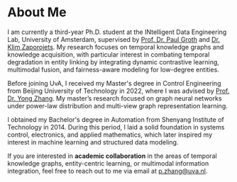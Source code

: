 # About Me

I am currently a third-year Ph.D. student at the INtelligent Data Engineering Lab, University of Amsterdam, supervised by [Prof. Dr. Paul Groth](https://pgroth.com) and [Dr. Klim Zaporojets](https://klimzaporojets.github.io/). My research focuses on temporal knowledge graphs and knowledge acquisition, with particular interest in combating temporal degradation in entity linking by integrating dynamic contrastive learning, multimodal fusion, and fairness-aware modeling for low-degree entities.

Before joining UvA, I received my Master's degree in Control Engineering from Beijing University of Technology in 2022, where I was advised by [Prof. Dr. Yong Zhang](https://scholar.google.com/citations?user=UAaN_RAAAAAJ&hl=en&oi=ao). My master’s research focused on graph neural networks under power-law distribution and multi-view graph representation learning.

I obtained my Bachelor's degree in Automation from Shenyang Institute of Technology in 2014. During this period, I laid a solid foundation in systems control, electronics, and applied mathematics, which later inspired my interest in machine learning and structured data modeling.

If you are interested in **academic collaboration** in the areas of temporal knowledge graphs, entity-centric learning, or multimodal information integration, feel free to reach out to me via email at [p.zhang@uva.nl](mailto:p.zhang@uva.nl).
